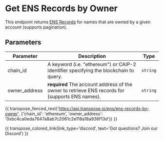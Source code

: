 # Get ENS Records by Owner

This endpoint returns [ENS Records](../models/ens_record_model.md) for names that are owned by a given account (supports pagination).

## Parameters
| Parameter     | Description                                                                          | Type     | 
|---------------|--------------------------------------------------------------------------------------|----------|
| chain_id      | A keyword (i.e. "ethereum") or CAIP-2 identifier specifying the blockchain to query. | `string` | 
| owner_address | **required** The account address of the owner to retrieve ENS records for (supports ENS names).   | `string` | 

{{ transpose_fenced_rest('https://api.transpose.io/ens/ens-records-by-owner', {'chain_id': 'ethereum', 'owner_address': '0xbc4ca0eda7647a8ab7c2061c2e118a18a936f13d'}) }}

{{ transpose_colored_link(link_type='discord', text='Got questions?  Join our Discord') }}

